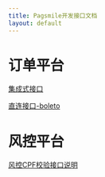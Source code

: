 ```yaml
---
title: Pagsmile开发接口文档
layout: default
---
```


# [](#server)订单平台

[集成式接口](api/CreateOrder)

[直连接口-boleto](api/DirectBoleto)

# [](#fcontrol)风控平台

[风控CPF校验接口说明](api/QueryCpfInfo)
